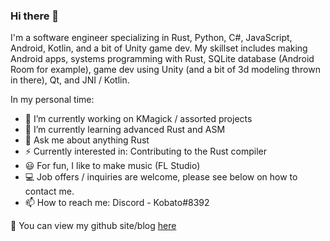 ### Hi there 👋

I'm a software engineer specializing in Rust, Python, C#, JavaScript, Android, Kotlin, and a bit of Unity game dev. My skillset includes making Android apps, systems programming with Rust, SQLite database (Android Room for example), game dev using Unity (and a bit of 3d modeling thrown in there), Qt, and JNI / Kotlin.

In my personal time:
- 🔭 I’m currently working on KMagick / assorted projects
- 🌱 I’m currently learning advanced Rust and ASM
- 💬 Ask me about anything Rust
- ⚡ Currently interested in: Contributing to the Rust compiler
- 😃 For fun, I like to make music (FL Studio)
- 💻 Job offers / inquiries are welcome, please see below on how to contact me.
- 📫 How to reach me: Discord - Kobato#8392

🔗 You can view my github site/blog [here](https://cherryleafroad.github.io/)
